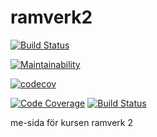 # ramverk2
[![Build Status](https://travis-ci.org/ragren/ramverk2.svg?branch=master)](https://travis-ci.org/ragren/ramverk2)

[![Maintainability](https://api.codeclimate.com/v1/badges/33b513d811911f5b8f9c/maintainability)](https://codeclimate.com/github/ragren/ramverk2/maintainability)

[![codecov](https://codecov.io/gh/ragren/Ramverk2/branch/master/graph/badge.svg)](https://codecov.io/gh/ragren/Ramverk2)

[![Code Coverage](https://scrutinizer-ci.com/g/ragren/Ramverk2/badges/coverage.png?b=master)](https://scrutinizer-ci.com/g/ragren/Ramverk2/?branch=master)
[![Build Status](https://scrutinizer-ci.com/g/ragren/Ramverk2/badges/build.png?b=master)](https://scrutinizer-ci.com/g/ragren/Ramverk2/build-status/master)

me-sida för kursen ramverk 2
